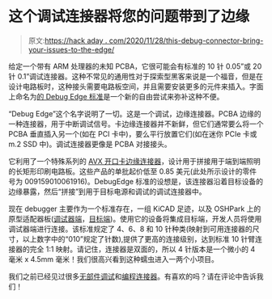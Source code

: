 # 这个调试连接器将您的问题带到了边缘

> 原文:[https://hack aday . com/2020/11/28/this-debug-connector-bring-your-issues-to-the-edge/](https://hackaday.com/2020/11/28/this-debug-connector-brings-your-issues-to-the-edge/)

给定一个带有 ARM 处理器的未知 PCBA，它很可能会有标准的 10 针 0.05”或 20 针 0.1”调试连接器。这种不常见的通用性对于探索型黑客来说是一个福音，但是在设计电路板时，这种接头需要电路板空间，并且需要安装更多的元件来插入。字面上命名为[的 Debug Edge 标准](https://debug-edge.io/)是一个新的自由尝试来弥补这种不便。

“Debug Edge”这个名字说明了一切。这是一个调试，边缘连接器。PCBA 边缘的一种连接器，用于中断调试信号。卡边缘连接器并不新鲜，但它们通常要么将一个 PCBA 垂直插入另一个(如在 PCI 卡中)，要么平行放置它们(如在迷你 PCIe 卡或 m.2 SSD 中)。调试连接器更像是 PCBA 对接接头。

它利用了一个特殊系列的 [AVX 开口卡边缘连接器](https://www.avx.com/products/connectors/board-to-board/open-ended-card-edge-00-9159/)，设计用于拼接用于端到端照明的长矩形印刷电路板。这些产品的单批起价低至 0.85 美元(此处所示设计的零件号为 009159010061916)。DebugEdge 标准的设想是，该连接器沿着目标设备的边缘暴露，然后“拼接”到用于目标电源和调试的调试连接器中。

现在 debugger 主要作为一个标准存在，一组 KiCAD 足迹，以及 OSHPark 上的原型适配器板([调试器端](https://oshpark.com/shared_projects/NC93Zd5a)，[目标端](https://oshpark.com/shared_projects/Z0EhBlPD))。使用它的设备将集成目标端，开发人员将使用调试器端进行连接。该标准规定了 4、6、8 和 10 针种类(映射到可用连接器的尺寸，以上数字中的“010”规定了针数),提供了更高的连接级别，达到标准 10 针臂连接器的完全 1:1 映射。请记住，连接器是双面的，所以 4 针版本是一个微小的 4 毫米 x 4.5mm 毫米！我们很高兴看到这种蠕虫进入一两个小项目。

我们之前已经见过很多[无部件调试](https://hackaday.com/2017/08/04/pogo-pin-serial-adapter-thing/)和[编程连接器](https://hackaday.com/2016/12/20/jump-into-pogo/)。有喜欢的吗？请在评论中告诉我们！